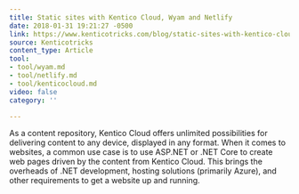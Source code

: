 ```yaml
---
title: Static sites with Kentico Cloud, Wyam and Netlify
date: 2018-01-31 19:21:27 -0500
link: https://www.kenticotricks.com/blog/static-sites-with-kentico-cloud
source: Kenticotricks
content_type: Article
tool:
- tool/wyam.md
- tool/netlify.md
- tool/kenticocloud.md
video: false
category: ''

---
```

As a content repository, Kentico Cloud offers unlimited possibilities for delivering content to any device, displayed in any format. When it comes to websites, a common use case is to use ASP.NET or .NET Core to create web pages driven by the content from Kentico Cloud. This brings the overheads of .NET development, hosting solutions (primarily Azure), and other requirements to get a website up and running.
